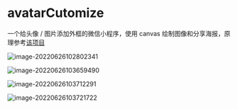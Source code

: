 # avatarCutomize

一个给头像 / 图片添加外框的微信小程序，使用 canvas 绘制图像和分享海报，原理参考[该项目](https://github.com/YMAndroid/photoDemo)

![image-20220626102802341](https://cdn.matrix72.top/images/image-20220626103633426.png)

![image-20220626103659490](https://cdn.matrix72.top/images/image-20220626103659490.png)

![image-20220626103712291](https://cdn.matrix72.top/images/image-20220626103712291.png)

![image-20220626103721722](https://cdn.matrix72.top/images/image-20220626103721722.png)
